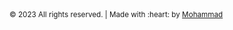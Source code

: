 <small>
&copy; 2023 All rights reserved. | Made with :heart: by <a href="https://www.instagram.com/mjamilasfihani">Mohammad</a>
</small>
